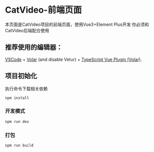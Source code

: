 # CatVideo-前端页面

本页面是CatVideo项目的前端页面，使用Vue3+Element Plus开发
你必须和CatVideo后端配合使用

## 推荐使用的编辑器：

[VSCode](https://code.visualstudio.com/) + [Volar](https://marketplace.visualstudio.com/items?itemName=Vue.volar) (and disable Vetur) + [TypeScript Vue Plugin (Volar)](https://marketplace.visualstudio.com/items?itemName=Vue.vscode-typescript-vue-plugin).

## 项目初始化
执行命令下载相关依赖

```sh
npm install
```

### 开发模式

```sh
npm run dev
```

### 打包

```sh
npm run build
```
